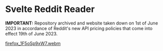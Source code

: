 # Svelte Reddit Reader

**IMPORTANT:** Repository archived and website taken down on 1st of June 2023 in accordance of Reddit's new API pricing policies that come into effect 19th of June 2023.

[firefox_1F5oSp9xW7.webm](https://github.com/jonspe/svelte-reddit-reader/assets/45041362/f4852405-f108-4cf1-9cc2-89df51ef70f7)
